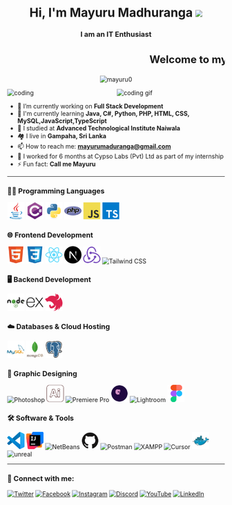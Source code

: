 <h1 align="center"><b>Hi, I'm Mayuru Madhuranga</b> <img src="https://media.giphy.com/media/hvRJCLFzcasrR4ia7z/giphy.gif" width="35"></h1>
<h3 align="center">I am an IT Enthusiast</h3>
<h2 align="center" class="animated-text"></h2>

<style>
  .animated-text {
    font-weight: bold;
    font-size: 1.5rem;
    text-align: center;
    height: 2rem;
    overflow: hidden;
    position: relative;
  }

  .animated-text::before {
    content: "Welcome to my GitHub profile";
    position: absolute;
    animation: changeText 9s infinite;
    width: 100%;
    white-space: nowrap;
  }

  @keyframes changeText {
    0% { content: "Welcome to my GitHub profile"; }
    25% { content: "Fullstack Developer"; }
    50% { content: "MERN Stack Developer"; }
    75% { content: "Welcome to my GitHub profile"; }
    100% { content: "Welcome to my GitHub profile"; }
  }
</style>

<p align="center">
  <img src="https://komarev.com/ghpvc/?username=mayuru0&label=Profile%20views&color=0e75b6&style=flat" alt="mayuru0" />
</p>

<img src="https://user-images.githubusercontent.com/73097560/115834477-dbab4500-a447-11eb-908a-139a6edaec5c.gif" alt="coding" />

<picture>
  <img align="right" src="https://github.com/7oSkaaa/7oSkaaa/blob/main/Images/Right_Side.gif?raw=true" width="250px" alt="coding gif" />
</picture>

- 🔭 I’m currently working on **Full Stack Development**
- 🌱 I'm currently learning **Java, C#, Python, PHP, HTML, CSS, MySQL,JavaScript,TypeScript**  
- 🤝 I studied at **Advanced Technological Institute Naiwala**  
- 🏘 I live in **Gampaha, Sri Lanka**  
- 📫 How to reach me: **mayurumaduranga@gmail.com**
- 🏢 I worked for 6 months at Cypso Labs (Pvt) Ltd as part of my internship
- ⚡ Fun fact: **Call me Mayuru**

---

### 🧑‍💻 Programming Languages
<p>
  <img src="https://raw.githubusercontent.com/devicons/devicon/master/icons/java/java-original.svg" width="40" height="40" alt="Java"/>
  <img src="https://raw.githubusercontent.com/devicons/devicon/master/icons/csharp/csharp-original.svg" width="40" height="40" alt="C#"/>
  <img src="https://raw.githubusercontent.com/devicons/devicon/master/icons/python/python-original.svg" width="40" height="40" alt="Python"/>
  <img src="https://raw.githubusercontent.com/devicons/devicon/master/icons/php/php-original.svg" width="40" height="40" alt="PHP"/>
  <img src="https://raw.githubusercontent.com/devicons/devicon/master/icons/javascript/javascript-original.svg" width="40" height="40" alt="JavaScript"/>
  <img src="https://raw.githubusercontent.com/devicons/devicon/master/icons/typescript/typescript-original.svg" width="40" height="40" alt="TypeScript"/>
</p>

### 🌐 Frontend Development 
<p>
  <img src="https://raw.githubusercontent.com/devicons/devicon/master/icons/html5/html5-original.svg" width="40" height="40" alt="HTML5"/>
  <img src="https://raw.githubusercontent.com/devicons/devicon/master/icons/css3/css3-original.svg" width="40" height="40" alt="CSS3"/>
  <img src="https://raw.githubusercontent.com/devicons/devicon/master/icons/react/react-original.svg" width="40" height="40" alt="React"/>
    <img src="https://raw.githubusercontent.com/devicons/devicon/master/icons/nextjs/nextjs-original.svg" width="40" height="40" alt="Next.js"/>
  <img src="https://raw.githubusercontent.com/devicons/devicon/master/icons/redux/redux-original.svg" width="40" height="40" alt="Redux"/>
  <img src="https://www.vectorlogo.zone/logos/tailwindcss/tailwindcss-icon.svg" width="40" height="40" alt="Tailwind CSS"/>
</p>

### 🖥 Backend Development 
<p>
  <img src="https://raw.githubusercontent.com/devicons/devicon/master/icons/nodejs/nodejs-original-wordmark.svg" width="40" height="40" alt="Node.js"/>
  <img src="https://raw.githubusercontent.com/devicons/devicon/master/icons/express/express-original.svg" width="40" height="40" alt="Express.js"/>
  <img src="https://raw.githubusercontent.com/devicons/devicon/master/icons/nestjs/nestjs-original.svg" alt="nestjs" width="40" height="40"/>
</p>

### ☁️ Databases & Cloud Hosting
<p>
  <img src="https://raw.githubusercontent.com/devicons/devicon/master/icons/mysql/mysql-original-wordmark.svg" width="40" height="40" alt="MySQL"/>
  <img src="https://raw.githubusercontent.com/devicons/devicon/master/icons/mongodb/mongodb-original-wordmark.svg" width="40" height="40" alt="MongoDB"/>
  <img src="https://raw.githubusercontent.com/devicons/devicon/master/icons/postgresql/postgresql-original.svg" width="40" height="40" alt="PostgreSQL"/>
</p>

### 🎨 Graphic Designing
<p>
    <img src="https://cdn.jsdelivr.net/gh/devicons/devicon/icons/photoshop/photoshop-plain.svg" width="40" height="40" alt="Photoshop"/>
  <img src="https://raw.githubusercontent.com/devicons/devicon/master/icons/illustrator/illustrator-line.svg" width="40" height="40" alt="Illustrator"/>
  <img src="https://cdn.jsdelivr.net/gh/devicons/devicon/icons/premierepro/premierepro-original.svg" width="40" height="40" alt="Premiere Pro"/>
  <img src="https://raw.githubusercontent.com/devicons/devicon/master/icons/aftereffects/aftereffects-original.svg" width="40" height="40" alt="After Effects"/>
  <img src="https://upload.wikimedia.org/wikipedia/commons/thumb/b/b6/Adobe_Photoshop_Lightroom_CC_logo.svg/2101px-Adobe_Photoshop_Lightroom_CC_logo.svg.png" width="40" height="40" alt="Lightroom"/>
  <img src="https://raw.githubusercontent.com/devicons/devicon/master/icons/figma/figma-original.svg" width="40" height="40" alt="Figma"/>
</p>

### 🛠 Software & Tools
<p>
  <img src="https://raw.githubusercontent.com/devicons/devicon/master/icons/vscode/vscode-original.svg" width="40" height="40" alt="VS Code"/>
  <img src="https://raw.githubusercontent.com/devicons/devicon/master/icons/intellij/intellij-original.svg" width="40" height="40" alt="IntelliJ"/>
  <img src="https://upload.wikimedia.org/wikipedia/commons/thumb/9/98/Apache_NetBeans_Logo.svg/1776px-Apache_NetBeans_Logo.svg.png" width="40" height="40" alt="NetBeans"/>
  <img src="https://raw.githubusercontent.com/devicons/devicon/master/icons/github/github-original.svg" width="40" height="40" alt="GitHub"/>
  <img src="https://www.vectorlogo.zone/logos/getpostman/getpostman-icon.svg" width="40" height="40" alt="Postman"/>
  <img src="https://cdn.worldvectorlogo.com/logos/xampp.svg" width="40" height="40" alt="XAMPP"/>
  <img src="https://registry.npmmirror.com/@lobehub/icons-static-png/latest/files/light/cursor.png" width="40" height="40" alt="Cursor"/>
  
  <img src="https://raw.githubusercontent.com/devicons/devicon/master/icons/docker/docker-original.svg" width="40" height="40" alt="Docker"/>
  <img src="https://raw.githubusercontent.com/kenangundogan/fontisto/036b7eca71aab1bef8e6a0518f7329f13ed62f6b/icons/svg/brand/unreal-engine.svg" alt="unreal" width="40" height="40"/>
</p>

---

### 🔗 Connect with me:
<p>
  <a href="https://twitter.com/00_marsh_00" target="_blank"><img src="https://raw.githubusercontent.com/rahuldkjain/github-profile-readme-generator/master/src/images/icons/Social/twitter.svg" width="30" height="30" alt="Twitter"/></a>
  <a href="https://fb.com/mayuru madhuranga" target="_blank"><img src="https://raw.githubusercontent.com/rahuldkjain/github-profile-readme-generator/master/src/images/icons/Social/facebook.svg" width="30" height="30" alt="Facebook"/></a>
  <a href="https://instagram.com/_mayuru_madhuranga_" target="_blank"><img src="https://raw.githubusercontent.com/rahuldkjain/github-profile-readme-generator/master/src/images/icons/Social/instagram.svg" width="30" height="30" alt="Instagram"/></a>
  <a href="https://discord.gg/SEfMv7jX" target="_blank"><img src="https://raw.githubusercontent.com/rahuldkjain/github-profile-readme-generator/master/src/images/icons/Social/discord.svg" width="30" height="30" alt="Discord"/></a>
  <a href="https://www.youtube.com/@0_madhuranga_0" target="_blank"><img src="https://raw.githubusercontent.com/rahuldkjain/github-profile-readme-generator/master/src/images/icons/Social/youtube.svg" width="30" height="30" alt="YouTube"/></a>
  <a href="https://www.linkedin.com/in/mayuru-madhuranga-7bbb73312/" target="_blank"><img src="https://raw.githubusercontent.com/rahuldkjain/github-profile-readme-generator/master/src/images/icons/Social/linked-in-alt.svg" width="30" height="30" alt="LinkedIn"/></a>
</p>
